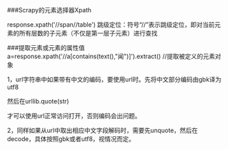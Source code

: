 ###Scrapy的元素选择器Xpath

response.xpath('//span//table')
跳级定位：符号“//”表示跳级定位，即对当前元素的所有层数的子元素（不仅是第一层子元素）进行查找

###提取元素或元素的属性值
a=response.xpath('//a[contains(text(),"闻")]').extract()
//提取被定义的元素对象


1，url字符串中如果带有中文的编码，要使用url时。先将中文部分编码由gbk译为utf8

然后在urllib.quote(str)

才可以使用url正常访问打开，否则编码会出问题。

2，同样如果从url中取出相应中文字段解码时，需要先unquote，然后在decode，具体按照gbk或者utf8，视情况而定。


